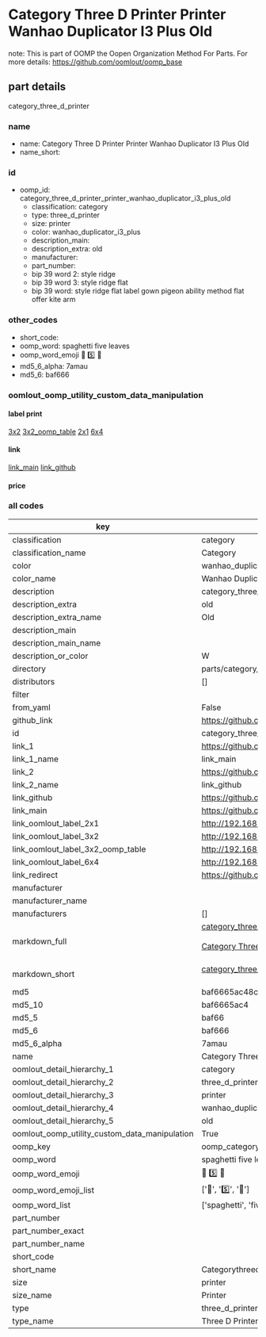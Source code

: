 # Category Three D Printer Printer Wanhao Duplicator I3 Plus Old  

note: This is part of OOMP the Oopen Organization Method For Parts. For more details: https://github.com/oomlout/oomp_base

##  part details
  



category_three_d_printer



### name
* name: Category Three D Printer Printer Wanhao Duplicator I3 Plus Old
* name_short: 
### id
* oomp_id: category_three_d_printer_printer_wanhao_duplicator_i3_plus_old
  * classification: category
  * type: three_d_printer
  * size: printer
  * color: wanhao_duplicator_i3_plus
  * description_main: 
  * description_extra: old
  * manufacturer: 
  * part_number: 
  * bip 39 word 2: style ridge
  * bip 39 word 3: style ridge flat
  * bip 39 word: style ridge flat label gown pigeon ability method flat offer kite arm

### other_codes
* short_code: 
* oomp_word: spaghetti five leaves
* oomp_word_emoji :spaghetti: :five: :leaves:
* md5_6_alpha: 7amau
* md5_6: baf666






### oomlout_oomp_utility_custom_data_manipulation
#### label print
[3x2](http://192.168.1.245:1112/?label=oomp%207amau)
[3x2_oomp_table](http://192.168.1.108:1112/?label=oomp%207amau)
[2x1](http://192.168.1.242:1112/?label=oomp%207amau)
[6x4](http://192.168.1.55:1112/?label=oomp%207amau)    

#### link

[link_main](https://github.com/oomlout/oomlout_oomp_version_1_messy/tree/main/parts/category_three_d_printer_printer_wanhao_duplicator_i3_plus_old) [link_github](https://github.com/oomlout/oomlout_oomp_version_1_messy/tree/main/parts/category_three_d_printer_printer_wanhao_duplicator_i3_plus_old)                             

#### price







### all codes 
| key | value |  
| --- | --- |  
| classification | category |  
| classification_name | Category |  
| color | wanhao_duplicator_i3_plus |  
| color_name | Wanhao Duplicator I3 Plus |  
| description | category_three_d_printer |  
| description_extra | old |  
| description_extra_name | Old |  
| description_main |  |  
| description_main_name |  |  
| description_or_color | W  |  
| directory | parts/category_three_d_printer_printer_wanhao_duplicator_i3_plus_old |  
| distributors | [] |  
| filter |  |  
| from_yaml | False |  
| github_link | https://github.com/oomlout/oomlout_oomp_part_src/tree/main/parts/category_three_d_printer_printer_wanhao_duplicator_i3_plus_old |  
| id | category_three_d_printer_printer_wanhao_duplicator_i3_plus_old |  
| link_1 | https://github.com/oomlout/oomlout_oomp_version_1_messy/tree/main/parts/category_three_d_printer_printer_wanhao_duplicator_i3_plus_old |  
| link_1_name | link_main |  
| link_2 | https://github.com/oomlout/oomlout_oomp_version_1_messy/tree/main/parts/category_three_d_printer_printer_wanhao_duplicator_i3_plus_old |  
| link_2_name | link_github |  
| link_github | https://github.com/oomlout/oomlout_oomp_version_1_messy/tree/main/parts/category_three_d_printer_printer_wanhao_duplicator_i3_plus_old |  
| link_main | https://github.com/oomlout/oomlout_oomp_version_1_messy/tree/main/parts/category_three_d_printer_printer_wanhao_duplicator_i3_plus_old |  
| link_oomlout_label_2x1 | http://192.168.1.242:1112/?label=oomp%207amau |  
| link_oomlout_label_3x2 | http://192.168.1.245:1112/?label=oomp%207amau |  
| link_oomlout_label_3x2_oomp_table | http://192.168.1.108:1112/?label=oomp%207amau |  
| link_oomlout_label_6x4 | http://192.168.1.55:1112/?label=oomp%207amau |  
| link_redirect | https://github.com/oomlout/oomlout_oomp_version_1_messy/tree/main/parts/category_three_d_printer_printer_wanhao_duplicator_i3_plus_old |  
| manufacturer |  |  
| manufacturer_name |  |  
| manufacturers | [] |  
| markdown_full | [category_three_d_printer_printer_wanhao_duplicator_i3_plus_old](none)<br>[](none)<br>[Category Three D Printer Printer Wanhao Duplicator I3 Plus Old](none)<br><br> |  
| markdown_short | [category_three_d_printer_printer_wanhao_duplicator_i3_plus_old](none)<br><br> |  
| md5 | baf6665ac48c200692b297c2b12e66be |  
| md5_10 | baf6665ac4 |  
| md5_5 | baf66 |  
| md5_6 | baf666 |  
| md5_6_alpha | 7amau |  
| name | Category Three D Printer Printer Wanhao Duplicator I3 Plus Old |  
| oomlout_detail_hierarchy_1 | category |  
| oomlout_detail_hierarchy_2 | three_d_printer |  
| oomlout_detail_hierarchy_3 | printer |  
| oomlout_detail_hierarchy_4 | wanhao_duplicator_i3_plus |  
| oomlout_detail_hierarchy_5 | old |  
| oomlout_oomp_utility_custom_data_manipulation | True |  
| oomp_key | oomp_category_three_d_printer_printer_wanhao_duplicator_i3_plus_old |  
| oomp_word | spaghetti five leaves |  
| oomp_word_emoji | :spaghetti: :five: :leaves: |  
| oomp_word_emoji_list | [':spaghetti:', ':five:', ':leaves:'] |  
| oomp_word_list | ['spaghetti', 'five', 'leaves'] |  
| part_number |  |  
| part_number_exact |  |  
| part_number_name |  |  
| short_code |  |  
| short_name | Categorythreedprinter |  
| size | printer |  
| size_name | Printer |  
| type | three_d_printer |  
| type_name | Three D Printer |  
